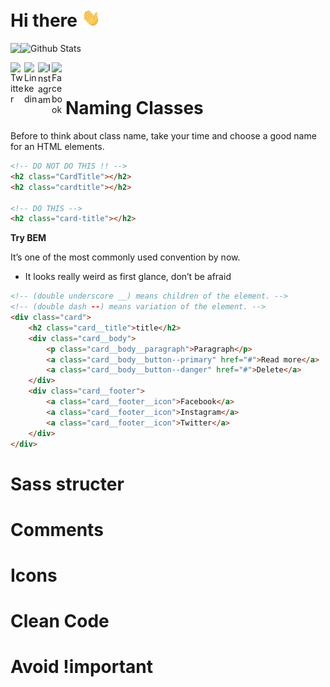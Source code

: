 # Hi there  <img src="https://github.com/ABSphreak/ABSphreak/blob/master/gifs/Hi.gif" width="30px">

<a href="https://github.com/0x1e0000">
  <img align="left" src="https://github-readme-stats.vercel.app/api/top-langs/?username=0x1e0000&theme=radical" />
</a>

![Github Stats](https://github-readme-stats.vercel.app/api?username=0x1e0000&&show_icons=true&theme=radical&line_height=27)

<a href="https://twitter.com/bboyaitsi">
  <img align="left" alt="Twitter" width="22px" src="https://cdn.jsdelivr.net/npm/simple-icons@v3/icons/twitter.svg" />
</a>
<a href="https://www.linkedin.com/in/mohamed-ait-si-mhand-a4b687161/">
  <img align="left" alt="Linkedin" width="22px" src="https://cdn.jsdelivr.net/npm/simple-icons@v3/icons/linkedin.svg" />
</a>
<a href="https://www.instagram.com/bboyaitsi/">
  <img align="left" alt="Instagram" width="22px" src="https://cdn.jsdelivr.net/npm/simple-icons@v3/icons/instagram.svg" />
</a>
<a href="https://www.facebook.com/0x10000/">
  <img align="left" alt="Facebook" width="22px" src="https://cdn.jsdelivr.net/npm/simple-icons@v3/icons/facebook.svg" />
</a>



<br />

<!--
**0x1e0000/0x1e0000** is a ✨ _special_ ✨ repository because its `README.md` (this file) appears on your GitHub profile.

Here are some ideas to get you started:

- 🔭 I’m currently working on ...
- 🌱 I’m currently learning ...
- 👯 I’m looking to collaborate on ...
- 🤔 I’m looking for help with ...
- 💬 Ask me about ...
- 📫 How to reach me: ...
- 😄 Pronouns: ...
- ⚡ Fun fact: ...
-->



# Naming Classes
Before to think about class name, take your time and choose a good name for an HTML elements.

```html
<!-- DO NOT DO THIS !! -->
<h2 class="CardTitle"></h2>
<h2 class="cardtitle"></h2>

<!-- DO THIS -->
<h2 class="card-title"></h2>
```

**Try BEM**

It’s one of the most commonly used convention by now.

- It looks really weird as first glance, don’t be afraid

```html
<!-- (double underscore __) means children of the element. -->
<!-- (double dash --) means variation of the element. -->
<div class="card">
	<h2 class="card__title">title</h2>
	<div class="card__body">
		<p class="card__body__paragraph">Paragraph</p>
		<a class="card__body__button--primary" href="#">Read more</a>
		<a class="card__body__button--danger" href="#">Delete</a>
	</div>
	<div class="card__footer">
		<a class="card__footer__icon">Facebook</a>
		<a class="card__footer__icon">Instagram</a>
		<a class="card__footer__icon">Twitter</a>
	</div>
</div>
```

# Sass structer


# Comments


# Icons


# Clean Code


# Avoid !important
